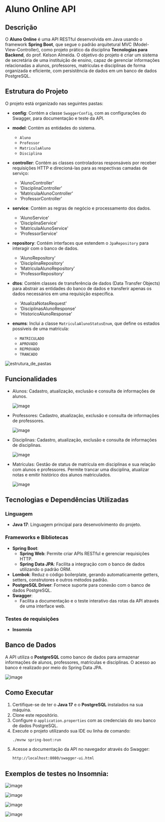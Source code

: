 # Aluno Online API

## Descrição

O **Aluno Online** é uma API RESTful desenvolvida em Java usando o framework **Spring Boot**, que segue o padrão arquitetural MVC (Model-View-Controller), como projeto prático da disciplina **Tecnologias para Backend**, do prof. Kelson Almeida. O objetivo do projeto é criar um sistema de secretária de uma instituição de ensino, capaz de gerenciar informações relacionadas a alunos, professores, matrículas e disciplinas de forma organizada e eficiente, com persistência de dados em um banco de dados PostgreSQL.

## Estrutura do Projeto

O projeto está organizado nas seguintes pastas:

- **config**: Contém a classe `SwaggerConfig`, com as configurações do Swagger, para documentação e teste da API.
- **model**: Contém as entidades do sistema.
  - `Aluno`
  - `Professor`
  - `MatriculaAluno`
  - `Disciplina`
    
- **controller**: Contém as classes controladoras responsáveis por receber requisições HTTP e direcioná-las para as respectivas camadas de serviço:
  - 'AlunoController'
  - 'DisciplinaController'
  - 'MatriculaAlunoController'
  - 'ProfessorController'

- **service**: Contém as regras de negócio e processamento dos dados.
  - 'AlunoService'
  - 'DisciplinaService'
  - 'MatriculaAlunoService'
  - 'ProfessorService'

- **repository**: Contém interfaces que estendem o `JpaRepository` para interagir com o banco de dados.
  - 'AlunoRepository'
  - 'DisciplinaRepository'
  - 'MatriculaAlunoRepository'
  - 'ProfessorRepository' 

- **dtos**: Contém classes de transferência de dados (Data Transfer Objects) para abstrair as entidades do banco de dados e transferir apenas os dados necessários em uma requisição específica.
  - 'AtualizaNotasRequest'
  - 'DisciplinasAlunoResponse'
  - 'HistoricoAlunoResponse'
    
- **enums**: Inclui a classe `MatriculaAlunoStatusEnum`, que define os estados possíveis de uma matrícula:
  - `MATRICULADO`
  - `APROVADO`
  - `REPROVADO`
  - `TRANCADO`

![estrutura_de_pastas](https://github.com/user-attachments/assets/41bbeb19-a372-45eb-af2b-e95119a60b43)


## Funcionalidades

- Alunos: Cadastro, atualização, exclusão e consulta de informações de alunos.
  
  ![image](https://github.com/user-attachments/assets/682cce2a-a5c2-4a51-b883-c0f42496c89f)

- Professores: Cadastro, atualização, exclusão e consulta de informações de professores.

  ![image](https://github.com/user-attachments/assets/73684f03-2ba2-467b-b74f-c591c93ed93e)

- Disciplinas: Cadastro, atualização, exclusão e consulta de informações de disciplinas.

  ![image](https://github.com/user-attachments/assets/17e48174-1d2c-499e-9b94-bc6e5604b6ac)

- Matrículas: Gestão de status de matrícula em disciplinas e sua relação com alunos e professores. Permite trancar uma disciplina, atualizar notas e emitir histórico dos alunos matriculados.

  ![image](https://github.com/user-attachments/assets/1dd8dd5c-33bf-4f8e-a5aa-26f6cb0b0d9a)


## Tecnologias e Dependências Utilizadas

### Linguagem
- **Java 17**: Linguagem principal para desenvolvimento do projeto.

### Frameworks e Bibliotecas
- **Spring Boot**:
  - **Spring Web**: Permite criar APIs RESTful e gerenciar requisições HTTP.
  - **Spring Data JPA**: Facilita a integração com o banco de dados utilizando o padrão ORM.
- **Lombok**: Reduz o código boilerplate, gerando automaticamente getters, setters, construtores e outros métodos padrão.
- **PostgreSQL Driver**: Fornece suporte para conexão com o banco de dados PostgreSQL.
- **Swagger**:
  - Facilita a documentação e o teste interativo das rotas da API através de uma interface web.

### Testes de requisições
- **Insomnia**
  
## Banco de Dados

A API utiliza o **PostgreSQL** como banco de dados para armazenar informações de alunos, professores, matrículas e disciplinas. O acesso ao banco é realizado por meio do Spring Data JPA.


![image](https://github.com/user-attachments/assets/9b32b27f-3580-4255-9245-88aa242e6720)


## Como Executar

1. Certifique-se de ter o **Java 17** e o **PostgreSQL** instalados na sua máquina.
2. Clone este repositório.
3. Configure o `application.properties` com as credenciais do seu banco de dados PostgreSQL.
4. Execute o projeto utilizando sua IDE ou linha de comando:
   ```bash
   ./mvnw spring-boot:run
   ```
5. Acesse a documentação da API no navegador através do Swagger:
    ```bash
    http://localhost:8080/swagger-ui.html
    ```

## Exemplos de testes no Insomnia:

![image](https://github.com/user-attachments/assets/2dd24357-b49a-4f44-83e6-4b2b1b95235b)

![image](https://github.com/user-attachments/assets/b6f19ad6-a29d-412b-b0e8-b15659f40ea6)

![image](https://github.com/user-attachments/assets/b0b71837-28d4-4bb8-8c9f-dbed66fbc90e)

![image](https://github.com/user-attachments/assets/a659b82c-e0bb-442f-b29d-3e133d766d2b)




